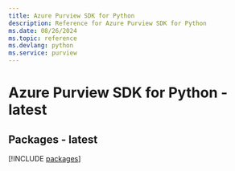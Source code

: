 ```yaml
---
title: Azure Purview SDK for Python
description: Reference for Azure Purview SDK for Python
ms.date: 08/26/2024
ms.topic: reference
ms.devlang: python
ms.service: purview
---
```

# Azure Purview SDK for Python - latest
## Packages - latest
[!INCLUDE [packages](purview-index.md)]